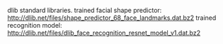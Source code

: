 dlib standard libraries.
trained facial shape predictor: http://dlib.net/files/shape_predictor_68_face_landmarks.dat.bz2
trained recognition model: http://dlib.net/files/dlib_face_recognition_resnet_model_v1.dat.bz2
